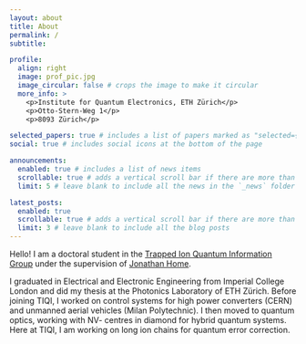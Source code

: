 ```yaml
---
layout: about
title: About
permalink: /
subtitle:

profile:
  align: right
  image: prof_pic.jpg
  image_circular: false # crops the image to make it circular
  more_info: >
    <p>Institute for Quantum Electronics, ETH Zürich</p>
    <p>Otto-Stern-Weg 1</p>
    <p>8093 Zürich</p>

selected_papers: true # includes a list of papers marked as "selected={true}"
social: true # includes social icons at the bottom of the page

announcements:
  enabled: true # includes a list of news items
  scrollable: true # adds a vertical scroll bar if there are more than 3 news items
  limit: 5 # leave blank to include all the news in the `_news` folder

latest_posts:
  enabled: true
  scrollable: true # adds a vertical scroll bar if there are more than 3 new posts items
  limit: 3 # leave blank to include all the blog posts
---
```


Hello! I am a doctoral student in the [Trapped Ion Quantum Information Group](https://tiqi.ethz.ch) under the supervision of [Jonathan Home](https://www.phys.ethz.ch/the-department/people/person-detail.MTczOTE1.TGlzdC81MTUsMTE3MjU5OTI5OQ==.html). 

I graduated in Electrical and Electronic Engineering from Imperial College London and did my thesis at the Photonics Laboratory of ETH Zürich.
Before joining TIQI, I worked on control systems for high power converters (CERN) and unmanned aerial vehicles (Milan Polytechnic). I then moved to quantum optics, working with NV- centres in diamond for hybrid quantum systems.
Here at TIQI, I am working on long ion chains for quantum error correction.
